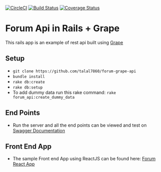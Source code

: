 [![CircleCI](https://circleci.com/gh/talal7860/forum-grape-api.svg?style=svg)](https://circleci.com/gh/talal7860/forum-grape-api)
[![Build Status](https://travis-ci.org/talal7860/forum-grape-api.svg?branch=develop)](https://travis-ci.org/talal7860/forum-grape-api)
[![Coverage Status](https://coveralls.io/repos/github/talal7860/forum-grape-api/badge.svg?branch=develop)](https://coveralls.io/github/talal7860/forum-grape-api?branch=develop)

# Forum Api in Rails + Grape

This rails app is an example of rest api built using [Grape](https://github.com/ruby-grape/grape)

## Setup
- `git clone https://github.com/talal7860/forum-grape-api`
- `bundle install`
- `rake db:create`
- `rake db:setup`
- To add dummy data run this rake command: `rake forum_api:create_dummy_data`

## End Points
- Run the server and all the end points can be viewed and test on [Swagger Documentation](http://localhost:3000/docs/index.html)

## Front End App
- The sample Front end App using ReactJS can be found here: [Forum React App](https://github.com/talal7860/forum-react-app)

